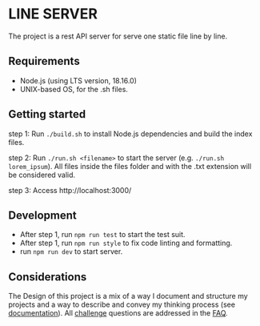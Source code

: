 # LINE SERVER

The project is a rest API server for serve one static file line by line.

## Requirements

- Node.js (using LTS version, 18.16.0)
- UNIX-based OS, for the .sh files.

## Getting started

step 1: Run `./build.sh` to install Node.js dependencies and build the index
files.

step 2: Run `./run.sh <filename>` to start the server (e.g.
`./run.sh lorem_ipsum`). All files inside the files folder and with the .txt
extension will be considered valid.

step 3: Access http://localhost:3000/

## Development

- After step 1, run `npm run test` to start the test suit.
- After step 1, run `npm run style` to fix code linting and formatting.
- run `npm run dev` to start server.

## Considerations

The Design of this project is a mix of a way I document and structure my
projects and a way to describe and convey my thinking process (see
[documentation](./docs/README.md)). All [challenge](./docs/CHALLENGE.md)
questions are addressed in the [FAQ](./docs/FAQ.md). 

